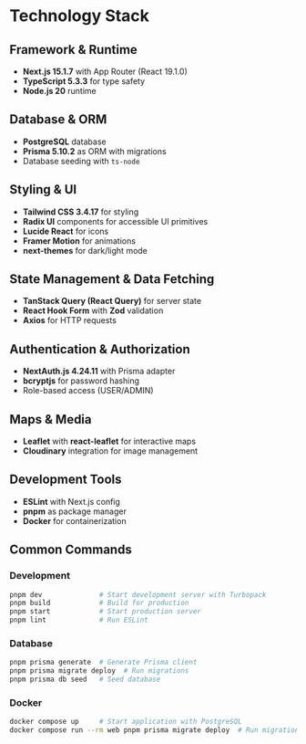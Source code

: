 # Technology Stack

## Framework & Runtime
- **Next.js 15.1.7** with App Router (React 19.1.0)
- **TypeScript 5.3.3** for type safety
- **Node.js 20** runtime

## Database & ORM
- **PostgreSQL** database
- **Prisma 5.10.2** as ORM with migrations
- Database seeding with `ts-node`

## Styling & UI
- **Tailwind CSS 3.4.17** for styling
- **Radix UI** components for accessible UI primitives
- **Lucide React** for icons
- **Framer Motion** for animations
- **next-themes** for dark/light mode

## State Management & Data Fetching
- **TanStack Query (React Query)** for server state
- **React Hook Form** with **Zod** validation
- **Axios** for HTTP requests

## Authentication & Authorization
- **NextAuth.js 4.24.11** with Prisma adapter
- **bcryptjs** for password hashing
- Role-based access (USER/ADMIN)

## Maps & Media
- **Leaflet** with **react-leaflet** for interactive maps
- **Cloudinary** integration for image management

## Development Tools
- **ESLint** with Next.js config
- **pnpm** as package manager
- **Docker** for containerization

## Common Commands

### Development
```bash
pnpm dev              # Start development server with Turbopack
pnpm build            # Build for production
pnpm start            # Start production server
pnpm lint             # Run ESLint
```

### Database
```bash
pnpm prisma generate  # Generate Prisma client
pnpm prisma migrate deploy  # Run migrations
pnpm prisma db seed   # Seed database
```

### Docker
```bash
docker compose up     # Start application with PostgreSQL
docker compose run --rm web pnpm prisma migrate deploy  # Run migrations in container
```